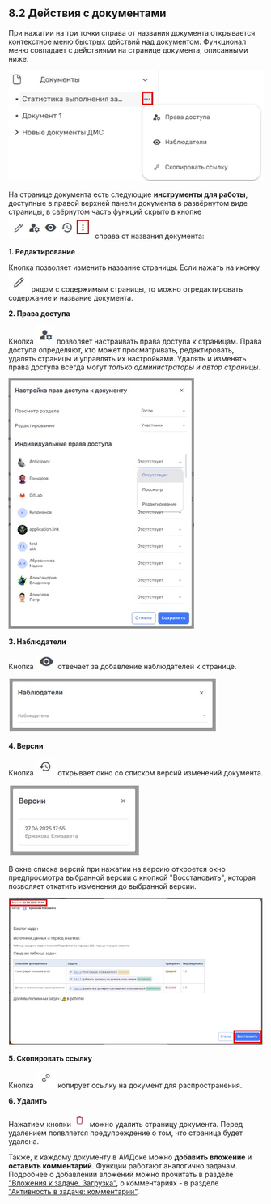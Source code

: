 ## 8.2 Действия с документами 

При нажатии на три точки справа от названия документа открывается контекстное меню быстрых действий над документом. Функционал меню совпадает с действиями на странице документа, описанными ниже.

![aidoc_menu](/imgs/aidoc_menu.jpg)

На странице документа есть следующие **инструменты для работы**, доступные в правой верхней панели документа в развёрнутом виде страницы, в свёрнутом часть функций скрыто в кнопке![aidoc_actions](/imgs/aidoc_actions.jpg) справа от названия документа:

**1. Редактирование** 

Кнопка позволяет изменить название страницы. Если нажать на иконку ![aidoc_edit](/imgs/aidoc_edit.jpg) рядом с содержимым страницы, то можно отредактировать содержание и название документа.

**2. Права доступа**

Кнопка ![aidoc_rights_button](/imgs/aidoc_rights_button.jpg) позволяет настраивать права доступа к страницам. Права доступа определяют, кто может просматривать, редактировать, удалять страницы и управлять их настройками. Удалять и изменять права доступа всегда могут *только администраторы и автор страницы*. 

![aidoc_rights](/imgs/aidoc_rights.jpg)

**3. Наблюдатели**

Кнопка ![aidoc_viewers](/imgs/aidoc_viewers.jpg) отвечает за добавление наблюдателей к странице. 

![aidoc_viewers_list](/imgs/aidoc_viewers_list.jpg)


**4. Версии**

Кнопка ![aidoc_versions](/imgs/aidoc_versions.jpg) открывает окно со списком версий изменений документа.

![aidoc_versions_list](/imgs/aidoc_versions_list.jpg)

В окне списка версий при нажатии на версию откроется окно предпросмотра выбранной версии с кнопкой "Восстановить", которая позволяет откатить изменения до выбранной версии.

![aidoc_restore_version](/imgs/aidoc_restore_version.jpg)

**5. Скопировать ссылку**

Кнопка ![aidoc_link](/imgs/aidoc_link.jpg) копирует ссылку на документ для распространения. 

**6. Удалить**

Нажатием кнопки ![удалить](/imgs/удалить.jpg) можно удалить страницу документа. Перед удалением появляется предупреждение о том, что страница будет удалена.

Также, к каждому документу в АИДоке можно **добавить вложение** и **оставить комментарий**. Функции работают аналогично задачам. Подробнее о добавлении вложений можно прочитать в разделе ["Вложения к задаче. Загрузка"](../../../6_task/6.2_task_page/6.2.2_attachments/6.2.2_attachments.md), о комментариях - в разделе ["Активность в задаче: комментарии"](../../../6_task/6.2_task_page/6.2.3_task_activity/6.2.3.1_comments/6.2.3.1_comments.md). 
